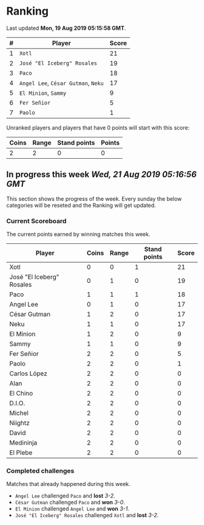 # Ranking

Last updated **Mon, 19 Aug 2019 05:15:58 GMT**.

|#|Player|Score|
|-|------|-----|
|1|`Xotl`|21|
|2|`José "El Iceberg" Rosales`|19|
|3|`Paco`|18|
|4|`Angel Lee`, `César Gutman`, `Neku`|17|
|5|`El Minion`, `Sammy`|9|
|6|`Fer Señior`|5|
|7|`Paolo`|1|

Unranked players and players that have 0 points will start with this score:

|Coins|Range|Stand points|Points|
|-----|-----|------------|------|
|2|2|0|0|

## In progress this week *Wed, 21 Aug 2019 05:16:56 GMT*
This section shows the progress of the week. Every sunday the below categories will be reseted and the Ranking will get updated.

### Current Scoreboard
The current points earned by winning matches this week.

|Player|Coins|Range|Stand points|Score|
|------|-----|-----|------------|-----|
|Xotl|0|0|1|21|
|José "El Iceberg" Rosales|0|1|0|19|
|Paco|1|1|1|18|
|Angel Lee|0|1|0|17|
|César Gutman|1|2|0|17|
|Neku|1|1|0|17|
|El Minion|1|2|0|9|
|Sammy|1|1|0|9|
|Fer Señior|2|2|0|5|
|Paolo|2|2|0|1|
|Carlos López|2|2|0|0|
|Alan|2|2|0|0|
|El Chino|2|2|0|0|
|D.I.O.|2|2|0|0|
|Michel|2|2|0|0|
|Niightz|2|2|0|0|
|David|2|2|0|0|
|Medininja|2|2|0|0|
|El Plebe|2|2|0|0|

### Completed challenges
Matches that already happened during this week.

* `Angel Lee` challenged `Paco` and **lost** *3-2*.
* `César Gutman` challenged `Paco` and **won** *3-0*.
* `El Minion` challenged `Angel Lee` and **won** *3-1*.
* `José "El Iceberg" Rosales` challenged `Xotl` and **lost** *3-2*.
